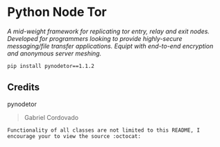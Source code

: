 # Python Node Tor
*A mid-weight framework for replicating tor entry, relay and exit nodes. Developed for programmers looking to provide highly-secure messaging/file transfer applications. Equipt with end-to-end encryption and anonymous server meshing.*

	pip install pynodetor==1.1.2
	
## Credits

pynodetor
> Gabriel Cordovado

	Functionality of all classes are not limited to this README, I encourage your to view the source :octocat:
